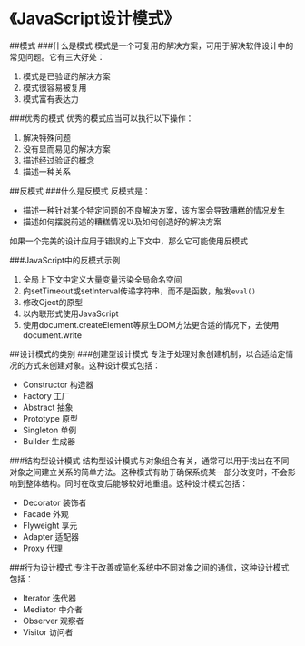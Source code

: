 《JavaScript设计模式》
===

##模式
###什么是模式
模式是一个可复用的解决方案，可用于解决软件设计中的常见问题。它有三大好处：
1. 模式是已验证的解决方案
2. 模式很容易被复用
3. 模式富有表达力

###优秀的模式
优秀的模式应当可以执行以下操作：
1. 解决特殊问题
2. 没有显而易见的解决方案
3. 描述经过验证的概念
4. 描述一种关系

##反模式
###什么是反模式
反模式是：
- 描述一种针对某个特定问题的不良解决方案，该方案会导致糟糕的情况发生
- 描述如何摆脱前述的糟糕情况以及如何创造好的解决方案

如果一个完美的设计应用于错误的上下文中，那么它可能使用反模式

###JavaScript中的反模式示例
1. 全局上下文中定义大量变量污染全局命名空间
2. 向setTimeout或setInterval传递字符串，而不是函数，触发`eval()`
3. 修改Oject的原型
4. 以内联形式使用JavaScript
5. 使用document.createElement等原生DOM方法更合适的情况下，去使用document.write

##设计模式的类别
###创建型设计模式
专注于处理对象创建机制，以合适给定情况的方式来创建对象。这种设计模式包括：
- Constructor 构造器
- Factory 工厂
- Abstract 抽象
- Prototype 原型
- Singleton 单例
- Builder 生成器

###结构型设计模式
结构型设计模式与对象组合有关，通常可以用于找出在不同对象之间建立关系的简单方法。这种模式有助于确保系统某一部分改变时，不会影响到整体结构。同时在改变后能够较好地重组。这种设计模式包括：
- Decorator 装饰者
- Facade 外观
- Flyweight 享元
- Adapter 适配器
- Proxy 代理

###行为设计模式
专注于改善或简化系统中不同对象之间的通信，这种设计模式包括：
- Iterator 迭代器
- Mediator 中介者
- Observer 观察者
- Visitor 访问者
